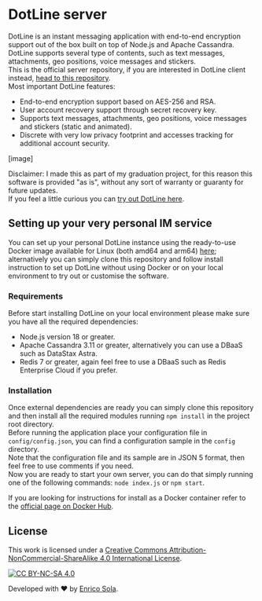 # DotLine server

DotLine is an instant messaging application with end-to-end encryption support out of the box built on top of Node.js and Apache Cassandra. <br />
DotLine supports several type of contents, such as text messages, attachments, geo positions, voice messages and stickers.  <br />
This is the official server repository, if you are interested in DotLine client instead, [head to this repository](https://github.com/RyanJ93/dotline-client). <br />
Most important DotLine features:

- End-to-end encryption support based on AES-256 and RSA.
- User account recovery support through secret recovery key.
- Supports text messages, attachments, geo positions, voice messages and stickers (static and animated).
- Discrete with very low privacy footprint and accesses tracking for additional account security.

[image]

Disclaimer: I made this as part of my graduation project, for this reason this software is provided "as is", without any sort of warranty or guaranty for future updates. <br />
If you feel a little curious you can [try out DotLine here](https://dotline.enricosola.dev).

## Setting up your very personal IM service

You can set up your personal DotLine instance using the ready-to-use Docker image available for Linux (both amd64 and arm64) [here](https://hub.docker.com/r/enricosola/dotline-server); alternatively you can simply clone this repository and follow install instruction to set up DotLine without using Docker or on your local environment to try out or customise the software.

### Requirements

Before start installing DotLine on your local environment please make sure you have all the required dependencies:

- Node.js version 18 or greater.
- Apache Cassandra 3.11 or greater, alternatively you can use a DBaaS such as DataStax Astra.
- Redis 7 or greater, again feel free to use a DBaaS such as Redis Enterprise Cloud if you prefer.

### Installation

Once external dependencies are ready you can simply clone this repository and then install all the required modules running `npm install` in the project root directory. <br />
Before running the application place your configuration file in `config/config.json`, you can find a configuration sample in the `config` directory. <br />
Note that the configuration file and its sample are in JSON 5 format, then feel free to use comments if you need. <br />
Now you are ready to start your own server, you can do that simply running one of the following commands: `node index.js` or `npm start`.

If you are looking for instructions for install as a Docker container refer to the [official page on Docker Hub](https://hub.docker.com/r/enricosola/dotline-server).

## License

This work is licensed under a
[Creative Commons Attribution-NonCommercial-ShareAlike 4.0 International License][cc-by-nc-sa].

[![CC BY-NC-SA 4.0][cc-by-nc-sa-image]][cc-by-nc-sa]

[cc-by-nc-sa]: http://creativecommons.org/licenses/by-nc-sa/4.0/
[cc-by-nc-sa-image]: https://licensebuttons.net/l/by-nc-sa/4.0/88x31.png
[cc-by-nc-sa-shield]: https://img.shields.io/badge/License-CC%20BY--NC--SA%204.0-lightgrey.svg

Developed with ❤️ by [Enrico Sola](https://www.enricosola.dev).
